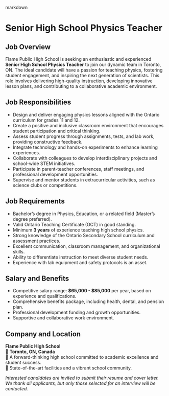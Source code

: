 markdown
# **Senior High School Physics Teacher**  

## **Job Overview**  
Flame Public High School is seeking an enthusiastic and experienced **Senior High School Physics Teacher** to join our dynamic team in Toronto, ON. The ideal candidate will have a passion for teaching physics, fostering student engagement, and inspiring the next generation of scientists. This role involves delivering high-quality instruction, developing innovative lesson plans, and contributing to a collaborative academic environment.  

## **Job Responsibilities**  
- Design and deliver engaging physics lessons aligned with the Ontario curriculum for grades 11 and 12.  
- Create a positive and inclusive classroom environment that encourages student participation and critical thinking.  
- Assess student progress through assignments, tests, and lab work, providing constructive feedback.  
- Integrate technology and hands-on experiments to enhance learning experiences.  
- Collaborate with colleagues to develop interdisciplinary projects and school-wide STEM initiatives.  
- Participate in parent-teacher conferences, staff meetings, and professional development opportunities.  
- Supervise and mentor students in extracurricular activities, such as science clubs or competitions.  

## **Job Requirements**  
- Bachelor’s degree in Physics, Education, or a related field (Master’s degree preferred).  
- Valid Ontario Teaching Certificate (OCT) in good standing.  
- Minimum **3 years** of experience teaching high school physics.  
- Strong knowledge of the Ontario Secondary School curriculum and assessment practices.  
- Excellent communication, classroom management, and organizational skills.  
- Ability to differentiate instruction to meet diverse student needs.  
- Experience with lab equipment and safety protocols is an asset.  

## **Salary and Benefits**  
- Competitive salary range: **$65,000 - $85,000** per year, based on experience and qualifications.  
- Comprehensive benefits package, including health, dental, and pension plan.  
- Professional development funding and growth opportunities.  
- Supportive and collaborative work environment.  

## **Company and Location**  
**Flame Public High School**  
📍 **Toronto, ON, Canada**  
🔹 A forward-thinking high school committed to academic excellence and student success.  
🔹 State-of-the-art facilities and a vibrant school community.  

*Interested candidates are invited to submit their resume and cover letter. We thank all applicants, but only those selected for an interview will be contacted.*